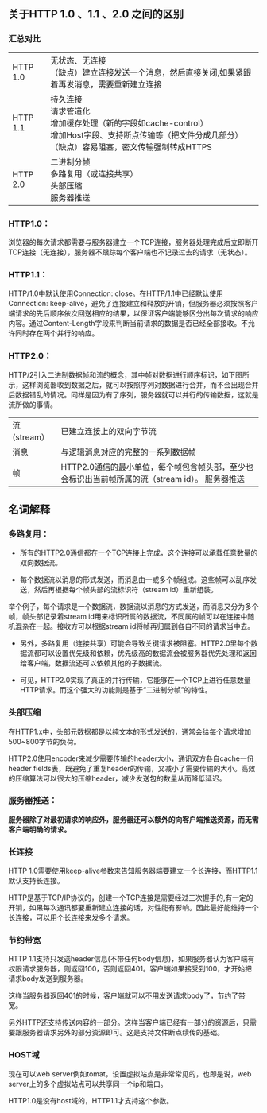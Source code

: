 关于HTTP 1.0 、1.1 、2.0 之间的区别
---

### 汇总对比

<table>
  <tr>
      <td>
        HTTP 1.0
      </td>
      <td>
        无状态、无连接<br/>
        （缺点）建立连接发送一个消息，然后直接关闭,如果紧跟着再发消息，需要重新建立连接
      </td>
  </tr>
  <tr>
        <td>
          HTTP 1.1
        </td>
        <td> 
             持久连接 <br/>
             请求管道化<br/>
             增加缓存处理（新的字段如cache-control）<br/>
             增加Host字段、支持断点传输等（把文件分成几部分）<br/>
             （缺点）容易阻塞，密文传输强制转成HTTPS
        </td>
    </tr>
    <tr>
          <td>
            HTTP 2.0
          </td>
          <td>
            二进制分帧<br/>
            多路复用（或连接共享）<br/>
            头部压缩<br/>
            服务器推送
          </td>
      </tr>
</table>

### HTTP1.0：

浏览器的每次请求都需要与服务器建立一个TCP连接，服务器处理完成后立即断开TCP连接（无连接），服务器不跟踪每个客户端也不记录过去的请求（无状态）。

### HTTP1.1：

HTTP/1.0中默认使用Connection: close。在HTTP/1.1中已经默认使用Connection: keep-alive，避免了连接建立和释放的开销，但服务器必须按照客户端请求的先后顺序依次回送相应的结果，以保证客户端能够区分出每次请求的响应内容。通过Content-Length字段来判断当前请求的数据是否已经全部接收。不允许同时存在两个并行的响应。

### HTTP2.0：

HTTP/2引入二进制数据帧和流的概念，其中帧对数据进行顺序标识，如下图所示，这样浏览器收到数据之后，就可以按照序列对数据进行合并，而不会出现合并后数据错乱的情况。同样是因为有了序列，服务器就可以并行的传输数据，这就是流所做的事情。

	
	
	
<table>
  <tr>
      <td>
        流(stream）
      </td>
      <td>
        已建立连接上的双向字节流
      </td>
  </tr>
  <tr>
        <td>
          消息
        </td>
        <td> 
             与逻辑消息对应的完整的一系列数据帧
        </td>
    </tr>
    <tr>
          <td>
            帧
          </td>
          <td>
            HTTP2.0通信的最小单位，每个帧包含帧头部，至少也会标识出当前帧所属的流（stream id）。
            服务器推送
          </td>
      </tr>
</table>

## 名词解释

### 多路复用：

+ 所有的HTTP2.0通信都在一个TCP连接上完成，这个连接可以承载任意数量的双向数据流。

+ 每个数据流以消息的形式发送，而消息由一或多个帧组成。这些帧可以乱序发送，然后再根据每个帧头部的流标识符（stream id）重新组装。

举个例子，每个请求是一个数据流，数据流以消息的方式发送，而消息又分为多个帧，帧头部记录着stream id用来标识所属的数据流，不同属的帧可以在连接中随机混杂在一起。接收方可以根据stream id将帧再归属到各自不同的请求当中去。

+ 另外，多路复用（连接共享）可能会导致关键请求被阻塞。HTTP2.0里每个数据流都可以设置优先级和依赖，优先级高的数据流会被服务器优先处理和返回给客户端，数据流还可以依赖其他的子数据流。

+ 可见，HTTP2.0实现了真正的并行传输，它能够在一个TCP上进行任意数量HTTP请求。而这个强大的功能则是基于“二进制分帧”的特性。

### 头部压缩

在HTTP1.x中，头部元数据都是以纯文本的形式发送的，通常会给每个请求增加500~800字节的负荷。

HTTP2.0使用encoder来减少需要传输的header大小，通讯双方各自cache一份header fields表，既避免了重复header的传输，又减小了需要传输的大小。高效的压缩算法可以很大的压缩header，减少发送包的数量从而降低延迟。

### 服务器推送：

**服务器除了对最初请求的响应外，服务器还可以额外的向客户端推送资源，而无需客户端明确的请求。**

### 长连接

HTTP 1.0需要使用keep-alive参数来告知服务器端要建立一个长连接，而HTTP1.1默认支持长连接。

HTTP是基于TCP/IP协议的，创建一个TCP连接是需要经过三次握手的,有一定的开销，如果每次通讯都要重新建立连接的话，对性能有影响。因此最好能维持一个长连接，可以用个长连接来发多个请求。

### 节约带宽

HTTP 1.1支持只发送header信息(不带任何body信息)，如果服务器认为客户端有权限请求服务器，则返回100，否则返回401。客户端如果接受到100，才开始把请求body发送到服务器。

这样当服务器返回401的时候，客户端就可以不用发送请求body了，节约了带宽。

另外HTTP还支持传送内容的一部分。这样当客户端已经有一部分的资源后，只需要跟服务器请求另外的部分资源即可。这是支持文件断点续传的基础。

### HOST域

现在可以web server例如tomat，设置虚拟站点是非常常见的，也即是说，web server上的多个虚拟站点可以共享同一个ip和端口。

HTTP1.0是没有host域的，HTTP1.1才支持这个参数。

